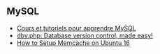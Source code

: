 ## MySQL

* [Cours et tutoriels pour apprendre MySQL](http://mysql.developpez.com/cours/)
* [dbv.php: Database version control, made easy!](http://dbv.vizuina.com/)
* [How to Setup Memcache on Ubuntu 16](https://www.globo.tech/learning-center/setup-memcache-ubuntu-16/)
